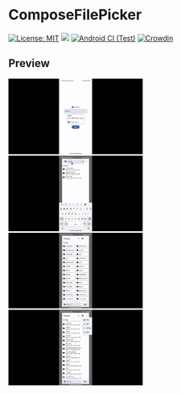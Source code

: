# ComposeFilePicker
[![License: MIT](https://img.shields.io/badge/License-MIT-yellow.svg)](https://opensource.org/licenses/MIT)
[![](https://jitpack.io/v/jing332/ComposeFilePicker.svg)](https://jitpack.io/#jing332/ComposeFilePicker)
[![Android CI (Test)](https://github.com/jing332/ComposeFilePicker/actions/workflows/build.yml/badge.svg)](https://github.com/jing332/ComposeFilePicker/actions/workflows/build.yml)
[![Crowdin](https://badges.crowdin.net/file-picker/localized.svg)](https://crowdin.com/project/file-picker)

## Preview
<img src="./images/startup.jpg" height="150px"  alt="Startup"/>
<img src="./images/search.jpg" height="150px" alt="Search"/>
<img src="./images/grid.jpg" height="150px" alt="Grid"/>
<img src="./images/menu.jpg" height="150px" alt="Menu"/>
